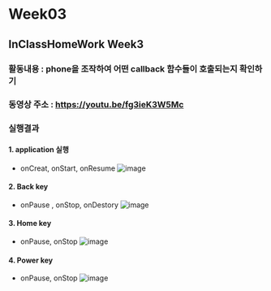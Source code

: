 # Week03

## InClassHomeWork Week3 
### 활동내용 : phone을 조작하여 어떤 callback 함수들이 호출되는지 확인하기

### 동영상 주소 : https://youtu.be/fg3ieK3W5Mc

### 실행결과

#### 1. application 실행

- onCreat, onStart, onResume
 ![image](https://user-images.githubusercontent.com/80194089/111310009-e4b63300-869f-11eb-9e15-ca1039a98a1a.png)

#### 2. Back key

- onPause , onStop, onDestory
![image](https://user-images.githubusercontent.com/80194089/111310058-f992c680-869f-11eb-990c-b12d23dd4123.png)

#### 3. Home key

- onPause, onStop
![image](https://user-images.githubusercontent.com/80194089/111310269-3e1e6200-86a0-11eb-8c93-2712c6ca0005.png)

#### 4. Power key

- onPause, onStop
![image](https://user-images.githubusercontent.com/80194089/111310608-a1a88f80-86a0-11eb-9555-1d897ffb4956.png)
